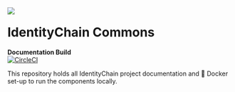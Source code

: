 <img src="https://id-chain.github.io/square-logo300x300.png" style="max-height: 250px; float: left; margin-right: 30px;" />

# IdentityChain Commons
**Documentation Build </br>**
[![CircleCI](https://circleci.com/gh/ID-Chain/Common.svg?style=shield)](https://circleci.com/gh/ID-Chain/Common)

This repository holds all IdentityChain project documentation and :whale2: Docker set-up to run the components locally. 